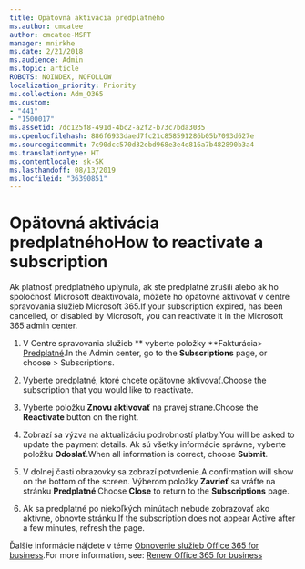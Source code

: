 ```yaml
---
title: Opätovná aktivácia predplatného
ms.author: cmcatee
author: cmcatee-MSFT
manager: mnirkhe
ms.date: 2/21/2018
ms.audience: Admin
ms.topic: article
ROBOTS: NOINDEX, NOFOLLOW
localization_priority: Priority
ms.collection: Adm_O365
ms.custom:
- "441"
- "1500017"
ms.assetid: 7dc125f8-491d-4bc2-a2f2-b73c7bda3035
ms.openlocfilehash: 886f6933daed7fc21c858591286b05b7093d627e
ms.sourcegitcommit: 7c90dcc570d32ebd968e3e4e816a7b482890b3a4
ms.translationtype: HT
ms.contentlocale: sk-SK
ms.lasthandoff: 08/13/2019
ms.locfileid: "36390851"
---
```

# <a name="how-to-reactivate-a-subscription"></a><span data-ttu-id="5369a-102">Opätovná aktivácia predplatného</span><span class="sxs-lookup"><span data-stu-id="5369a-102">How to reactivate a subscription</span></span>

<span data-ttu-id="5369a-103">Ak platnosť predplatného uplynula, ak ste predplatné zrušili alebo ak ho spoločnosť Microsoft deaktivovala, môžete ho opätovne aktivovať v centre spravovania služieb Microsoft 365.</span><span class="sxs-lookup"><span data-stu-id="5369a-103">If your subscription expired, has been cancelled, or disabled by Microsoft, you can reactivate it in the Microsoft 365 admin center.</span></span>
  
1. <span data-ttu-id="5369a-104">V Centre spravovania služieb \*\* vyberte položky \*\*Fakturácia\> [Predplatné](https://go.microsoft.com/fwlink/p/?linkid=842054).</span><span class="sxs-lookup"><span data-stu-id="5369a-104">In the Admin center, go to the **Subscriptions** page, or choose \> [](https://go.microsoft.com/fwlink/p/?linkid=842054) Subscriptions.</span></span>

2. <span data-ttu-id="5369a-105">Vyberte predplatné, ktoré chcete opätovne aktivovať.</span><span class="sxs-lookup"><span data-stu-id="5369a-105">Choose the subscription that you would like to reactivate.</span></span>

3. <span data-ttu-id="5369a-106">Vyberte položku **Znovu aktivovať** na pravej strane.</span><span class="sxs-lookup"><span data-stu-id="5369a-106">Choose the **Reactivate** button on the right.</span></span>

4. <span data-ttu-id="5369a-107">Zobrazí sa výzva na aktualizáciu podrobností platby.</span><span class="sxs-lookup"><span data-stu-id="5369a-107">You will be asked to update the payment details.</span></span> <span data-ttu-id="5369a-108">Ak sú všetky informácie správne, vyberte položku **Odoslať**.</span><span class="sxs-lookup"><span data-stu-id="5369a-108">When all information is correct, choose **Submit**.</span></span>

5. <span data-ttu-id="5369a-109">V dolnej časti obrazovky sa zobrazí potvrdenie.</span><span class="sxs-lookup"><span data-stu-id="5369a-109">A confirmation will show on the bottom of the screen.</span></span> <span data-ttu-id="5369a-110">Výberom položky **Zavrieť** sa vráťte na stránku **Predplatné**.</span><span class="sxs-lookup"><span data-stu-id="5369a-110">Choose **Close** to return to the **Subscriptions** page.</span></span>

6. <span data-ttu-id="5369a-111">Ak sa predplatné po niekoľkých minútach nebude zobrazovať ako aktívne, obnovte stránku.</span><span class="sxs-lookup"><span data-stu-id="5369a-111">If the subscription does not appear Active after a few minutes, refresh the page.</span></span>

<span data-ttu-id="5369a-112">Ďalšie informácie nájdete v téme [Obnovenie služieb Office 365 for business](https://docs.microsoft.com/sk-SK/office365/admin/subscriptions-and-billing/renew-your-subscription).</span><span class="sxs-lookup"><span data-stu-id="5369a-112">For more information, see: [Renew Office 365 for business](https://docs.microsoft.com/en-us/office365/admin/subscriptions-and-billing/renew-your-subscription)</span></span>